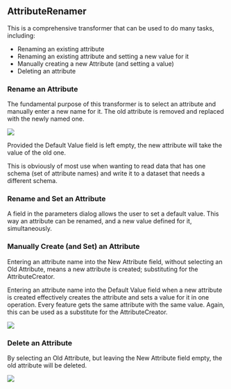## AttributeRenamer ##
This is a comprehensive transformer that can be used to do many tasks, including:

- Renaming an existing attribute
- Renaming an existing attribute and setting a new value for it
- Manually creating a new Attribute (and setting a value)
- Deleting an attribute


### Rename an Attribute ###
The fundamental purpose of this transformer is to select an attribute and manually enter a new name for it. The old attribute is removed and replaced with the newly named one.

![](https://raw.githubusercontent.com/FMEEvangelist/FME-Desktop-Basic-Training-Manual-Images/master/Img5.11.AttributeRenamerRenaming.jpg)

Provided the Default Value field is left empty, the new attribute will take the value of the old one.

This is obviously of most use when wanting to read data that has one schema (set of attribute names) and write it to a dataset that needs a different schema.

### Rename and Set an Attribute ###
A field in the parameters dialog allows the user to set a default value. This way an attribute can be renamed, and a new value defined for it, simultaneously.

### Manually Create (and Set) an Attribute ###

Entering an attribute name into the New Attribute field, without selecting an Old Attribute, means a new attribute is created; substituting for the AttributeCreator.

Entering an attribute name into the Default Value field when a new attribute is created effectively creates the attribute and sets a value for it in one operation. Every feature gets the same attribute with the same value. Again, this can be used as a substitute for the AttributeCreator.

![](https://raw.githubusercontent.com/FMEEvangelist/FME-Desktop-Basic-Training-Manual-Images/master/Img5.12.AttributeRenamerSetting.jpg)

### Delete an Attribute ###
By selecting an Old Attribute, but leaving the New Attribute field empty, the old attribute will be deleted.

![](https://raw.githubusercontent.com/FMEEvangelist/FME-Desktop-Basic-Training-Manual-Images/master/Img5.13.AttributeRenamerDeleting.jpg)